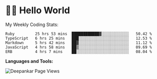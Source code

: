 # 👋🏽 Hello World 

<!--![Deepankar's github stats](https://github-readme-stats.vercel.app/api?username=Deep-Codes&count_private=true&show_icons=true&theme=radical)-->
My Weekly Coding Stats:

<!--START_SECTION:waka-->
```text
Ruby         25 hrs 53 mins  ████████████▓░░░░░░░░░░░░   50.42 % 
TypeScript   6 hrs 25 mins   ███░░░░░░░░░░░░░░░░░░░░░░   12.53 % 
Markdown     5 hrs 42 mins   ██▓░░░░░░░░░░░░░░░░░░░░░░   11.12 % 
JavaScript   4 hrs 58 mins   ██▒░░░░░░░░░░░░░░░░░░░░░░   09.69 % 
ERB          4 hrs 7 mins    ██░░░░░░░░░░░░░░░░░░░░░░░   08.04 % 
```
<!--END_SECTION:waka-->

**Languages and Tools:**



<p align="left"> <img src="https://komarev.com/ghpvc/?username=Deep-Codes&label=Views&color=blue&style=plastic" alt="Deepankar Page Views" /> </p>
